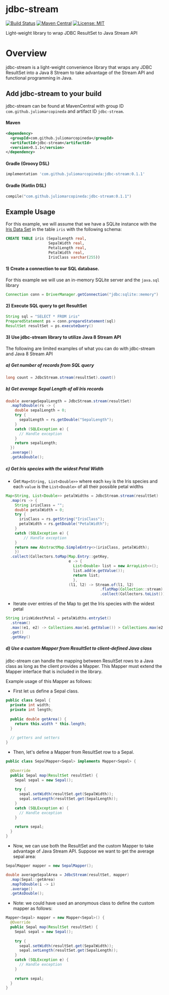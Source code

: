# jdbc-stream
[![Build Status](https://travis-ci.org/juliomarcopineda/jdbc-stream.svg?branch=master)](https://travis-ci.org/juliomarcopineda/jdbc-stream)
[![Maven Central](https://maven-badges.herokuapp.com/maven-central/com.github.juliomarcopineda/jdbc-stream/badge.svg)](https://maven-badges.herokuapp.com/maven-central/com.github.juliomarcopineda/jdbc-stream)
[![License: MIT](https://img.shields.io/badge/License-MIT-blue.svg)](https://opensource.org/licenses/MIT)

Light-weight library to wrap JDBC ResultSet to Java Stream API

# Overview
jdbc-stream is a light-weight convenience library that wraps any JDBC ResultSet into a Java 8 Stream to take advantage of the Stream API and functional programming in Java.

## Add jdbc-stream to your build
jdbc-stream can be found at MavenCentral with group ID `com.github.juliomarcopineda` and artifact ID `jdbc-stream`.

#### Maven

```xml
<dependency>
  <groupId>com.github.juliomarcopineda</groupId>
  <artifactId>jdbc-stream</artifactId>
  <version>0.1.1</version>
</dependency>
```

#### Gradle (Groovy DSL)

```groovy
implementation 'com.github.juliomarcopineda:jdbc-stream:0.1.1'
```

#### Gradle (Kotlin DSL)

```kotlin
compile("com.github.juliomarcopineda:jdbc-stream:0.1.1")
```

## Example Usage
For this example, we will assume that we have a SQLite instance with the [Iris Data Set](https://archive.ics.uci.edu/ml/datasets/iris) in the table `iris` with the following schema:

```sql
CREATE TABLE iris (SepalLength real, 
                   SepalWidth real, 
                   PetalLength real, 
                   PetalWidth real, 
                   IrisClass varchar(255))
```

#### 1) Create a connection to our SQL database. 
For this example we will use an in-memory SQLite server and the `java.sql` library

```java
Connection conn = DriverManager.getConnection("jdbc:sqlite::memory")
```

#### 2) Execute SQL query to get ResultSet

```java
String sql = "SELECT * FROM iris"
PreparedStatement ps = conn.prepareStatement(sql)
ResultSet resultSet = ps.executeQuery()
```

#### 3) Use jdbc-stream library to utilize Java 8 Stream API
The following are limited examples of what you can do with jdbc-stream and Java 8 Stream API

##### a) Get number of records from SQL query

```java
long count = JdbcStream.stream(resultSet).count()
```

##### b) Get average Sepal Length of all Iris records

```java
double averageSepalLength = JdbcStream.stream(resultSet)
  .mapToDouble(rs -> {
    double sepalLength = 0;
    try {
      sepalLength = rs.getDouble("SepalLength");
    }
    catch (SQLException e) {
      // Handle exception
    }
    return sepalLength;
  })
  .average()
  .getAsDouble();
```

##### c) Get Iris species with the widest Petal Width

- Get `Map<String, List<Double>>` where each `key` is the Iris species and each `value` is the `List<Double>` of all their possible petal widths

```java
Map<String, List<Double>> petalWidths = JdbcStream.stream(resultSet)
  .map(rs -> {
    String irisClass = "";
    double petalWidth = 0;
    try {
      irisClass = rs.getString("IrisClass");
      petalWidth = rs.getDouble("PetalWidth");
    }
    catch (SQLException e) {
    	// Handle exception
    }
    return new AbstractMap.SimpleEntry<>(irisClass, petalWidth);
    })
  .collect(Collectors.toMap(Map.Entry::getKey,
                            e -> {
                              List<Double> list = new ArrayList<>();
                              list.add(e.getValue());
                              return list;
                              },
                            (l1, l2) -> Stream.of(l1, l2)
                                          .flatMap(Collection::stream)
                                          .collect(Collectors.toList())))
```
- Iterate over entries of the Map to get the Iris species with the widest petal

```java
String irisWidestPetal = petalWidths.entrySet()
  .stream()
  .max((e1, e2) -> Collections.max(e1.getValue()) > Collections.max(e2.getValue()) ? 1 : -1)
  .get()
  .getKey()
```

##### d) Use a custom Mapper from ResultSet to client-defined Java class
jdbc-stream can handle the mapping between ResultSet rows to a Java class as long as the client provides a Mapper. This Mapper must extend the Mapper interface that is included in the library.

Example usage of this Mapper as follows:

- First let us define a Sepal class.

```java
public class Sepal {
  private int width;
  private int length;
  
  public double getArea() {
    return this.width * this.length;
  }
  
  // getters and setters
}
```

- Then, let's define a Mapper from ResultSet row to a Sepal.

```java
public class SepalMapper<Sepal> implements Mapper<Sepal> {
  
  @Override
  public Sepal map(ResultSet resultSet) {
    Sepal sepal = new Sepal();
    
    try {
      sepal.setWidth(resultSet.get(SepalWidth));
      sepal.setLength(resultSet.get(SepalLength));
    }
    catch (SQLException e) {
      // Handle exception
    }
    
    return sepal;
  }
}
```

- Now, we can use both the ResultSet and the custom Mapper to take advantage of Java Stream API. Suppose we want to get the average sepal area:

```java
SepalMapper mapper = new SepalMapper();

double averageSepalArea = JdbcStream(resultSet, mapper)
  .map(Sepal::getArea)
  .mapToDouble(i -> i)
  .average()
  .getAsDouble();
```

- Note: we could have used an anonymous class to define the custom mapper as follows:

```java
Mapper<Sepal> mapper = new Mapper<Sepal>() {
  @Override
  public Sepal map(ResultSet resultSet) {
    Sepal sepal = new Sepal();
    
    try {
      sepal.setWidth(resultSet.get(SepalWidth));
      sepal.setLength(resultSet.get(SepalLength));
    }
    catch (SQLException e) {
      // Handle exception
    }
    
    return sepal;
  }
}
```
